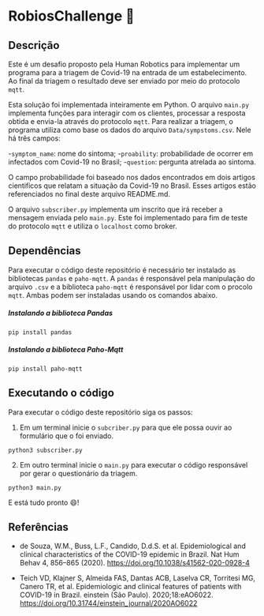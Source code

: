 # RobiosChallenge :robot:

## Descrição
Este é um desafio proposto pela Human Robotics para implementar um programa para a triagem de Covid-19 na entrada de um estabelecimento. Ao final da triagem o resultado deve ser enviado por meio do protocolo `mqtt`.

Esta solução foi implementada inteiramente em Python. O arquivo `main.py` implementa funções para interagir com os clientes, processar a resposta obtida e envia-la através do protocolo `mqtt`. Para realizar a triagem, o programa utiliza como base os dados do arquivo `Data/sympstoms.csv`. Nele há três campos: 

-`symptom_name`: nome do sintoma; 
-`proability`: probabilidade de ocorrer em infectados com Covid-19 no Brasil;
-`question`: pergunta atrelada ao sintoma. 

O campo probabilidade foi baseado nos dados encontrados em dois artigos cientificos que relatam a situação da Covid-19 no Brasil. Esses artigos estão referenciados no final deste arquivo README.md.

O arquivo `subscriber.py` implementa um inscrito que irá receber a mensagem enviada pelo `main.py`. Este foi implementado para fim de teste do protocolo `mqtt` e utiliza o `localhost` como broker.

## Dependências
Para executar o código deste repositório é necessário ter instalado as bibliotecas `pandas` e `paho-mqtt`. A `pandas` é responsável pela manipulação do arquivo `.csv` e a biblioteca `paho-mqtt` é responsável por lidar com o procolo `mqtt`. Ambas podem ser instaladas usando os comandos abaixo.

##### Instalando a biblioteca Pandas
```
pip install pandas
```


##### Instalando a biblioteca Paho-Mqtt

```
pip install paho-mqtt
```

## Executando o código

Para executar o código deste repositório siga os passos:

1. Em um terminal inicie o `subcriber.py` para que ele possa ouvir ao formulário que o foi enviado.
```
python3 subscriber.py
```
2. Em outro terminal inicie o `main.py` para executar o código responsável por gerar o questionário da triagem.
```
python3 main.py
```
E está tudo pronto :smile:!

## Referências

- de Souza, W.M., Buss, L.F., Candido, D.d.S. et al. Epidemiological and clinical characteristics of the COVID-19 epidemic in Brazil. Nat Hum Behav 4, 856–865 (2020). https://doi.org/10.1038/s41562-020-0928-4

- Teich VD, Klajner S, Almeida FAS, Dantas ACB, Laselva CR, Torritesi MG, Canero TR, et al. Epidemiologic and clinical features of patients with COVID-19 in Brazil. einstein (São Paulo). 2020;18:eAO6022. https://doi.org/10.31744/einstein_journal/2020AO6022
